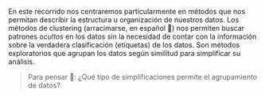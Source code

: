 En este recorrido nos centraremos particularmente en métodos que nos permitan describir la estructura u organización de nuestros datos. Los métodos de clustering (arracimarse, en español 🍇) nos permiten buscar patrones _ocultos_ en los datos sin la necesidad de contar con la información sobre la verdadera clasificación (etiquetas) de los datos. Son métodos exploratorios que agrupan los datos según similitud para simplificar su análisis.

> Para pensar 🤔: ¿Qué tipo de simplificaciones permite el agrupamiento de datos?

